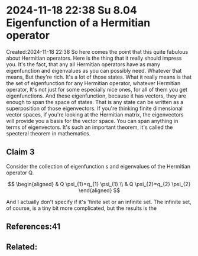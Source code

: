 # 2024-11-18 22:38 Su 8.04 Eigenfunction of a Hermitian operator
Created:2024-11-18 22:38
So here comes the point that this quite fabulous about Hermitian operators. Here is the thing that it really should impress you. It's the fact, that any all Hermitian operators have as many eigenfunction and eigenvalues as you can possibly need. Whatever that means, But they're rich. It's a lot of those states.
What it really means is that the set of eigenfunction for any Hermitian operator, whatever Hermitian operator, It's not just for some especially nice ones, for all of them you get eigenfunctions. And these eigenfunction, because it has vectors, they are enough to span the space of states.
That is any state can be written as a superposition of those eigenvectors. If you're thinking finite dimensional vector spaces, if you're looking at the Hermitian matrix, the eigenvectors will provide you a basis for the vector space. You can span anything in terms of eigenvectors. It's such an important theorem, it's called the specteral theorem in mathematics.

## Claim 3
Consider the collection of eigenfunction s and eigenvalues of the Hermitian operator Q.

$$
\begin{aligned}
& Q \psi_{1}=q_{1} \psi_{1} \\
& Q \psi_{2}=q_{2} \psi_{2}
\end{aligned}
$$

And I actually don't specify if it's 'finite set or an infinite set. The infinite set, of course, is a tiny bit more complicated, but the results is the 

## References:41

## Related:




